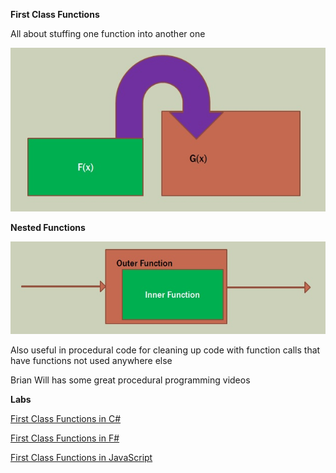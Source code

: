**First Class Functions**

All about stuffing one function into another one

![fcf](../Images/firstclassfunction.jpg)

**Nested Functions**

![nf](../Images/nested.jpg)

Also useful in procedural code for cleaning up code with function calls that have functions not used anywhere else

Brian Will has some great procedural programming videos


**Labs**

[First Class Functions in C#](./CSharpLab.md)

[First Class Functions in F#](./FSharpLab.md)

[First Class Functions in JavaScript](./JSLab.md)